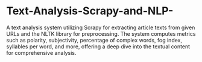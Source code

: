 # Text-Analysis-Scrapy-and-NLP-
A text analysis system utilizing Scrapy for extracting article texts from given URLs and the NLTK library for preprocessing. The system computes metrics such as polarity, subjectivity, percentage of complex words, fog index, syllables per word, and more, offering a deep dive into the textual content for comprehensive analysis.

